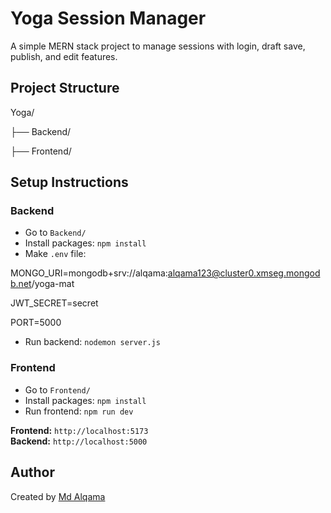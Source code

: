 # Yoga Session Manager

A simple MERN stack project to manage sessions with login, draft save, publish, and edit features.

## Project Structure

Yoga/

├── Backend/

├── Frontend/

## Setup Instructions

### Backend

- Go to `Backend/`
- Install packages: `npm install`
- Make `.env` file:

MONGO_URI=mongodb+srv://alqama:alqama123@cluster0.xmseg.mongodb.net/yoga-mat

JWT_SECRET=secret

PORT=5000

- Run backend: `nodemon server.js`

### Frontend

- Go to `Frontend/`
- Install packages: `npm install`
- Run frontend: `npm run dev`

**Frontend:** `http://localhost:5173`  
**Backend:** `http://localhost:5000`


## Author

Created by [Md Alqama ](https://github.com/YourGitHubUsername)
